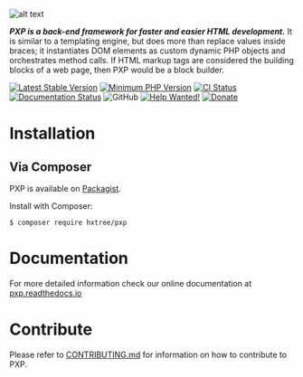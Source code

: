 ![alt text](https://github.com/hxtree/PXP/raw/master/docs/logo/179x100.jpg "PXP")

***PXP is a back-end framework for faster and easier HTML development.*** It is similar to a templating engine, but 
does more than replace values inside braces; it instantiates DOM elements as custom dynamic PHP objects and orchestrates 
method calls. If HTML markup tags are considered the building blocks of a web page, then PXP would be a block builder.

[![Latest Stable Version](https://img.shields.io/packagist/v/hxtree/pxp.svg?style=flat-square)](https://packagist.org/packages/hxtree/pxp)
[![Minimum PHP Version](https://img.shields.io/badge/php-%3E%3D%207.2-8892BF.svg?style=flat-square)](https://php.net/)
[![CI Status](https://github.com/hxtree/pxp/workflows/CI/badge.svg)](https://github.com/hxtree/pxp/actions)
[![Documentation Status](https://readthedocs.org/projects/pxp/badge/?version=latest)](https://pxp.readthedocs.io/en/latest/?badge=latest)
![GitHub](https://img.shields.io/github/license/hxtree/pxp)
[![Help Wanted!](https://img.shields.io/badge/help-wanted-brightgreen.svg?style=flat "Please Help Us")](https://github.com/hxtree/PXP/blob/master/.github/workflows/CONTRIBUTING.md)
[![Donate](https://img.shields.io/badge/Donate-PayPal-green.svg)](https://paypal.me/hxtree)

# Installation

## Via Composer
PXP is available on [Packagist](https://packagist.org/packages/hxtree/pxp).

Install with Composer:
```shell script
$ composer require hxtree/pxp
```

# Documentation
For more detailed information check our online documentation at [pxp.readthedocs.io](https://pxp.readthedocs.io)

# Contribute

Please refer to [CONTRIBUTING.md](https://github.com/hxtree/PXP/blob/master/.github/workflows/CONTRIBUTING.md) for 
information on how to contribute to PXP.
